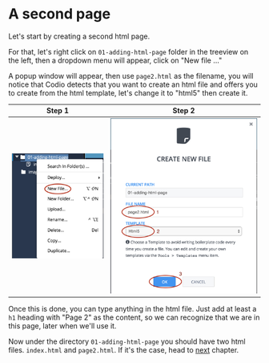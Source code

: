 # A second page
Let's start by creating a second html page. 

For that, let's right click on `01-adding-html-page` folder in the treeview on the left, then a dropdown menu will appear, click on "New file ..." 

A popup window will appear, then use `page2.html` as the filename, you will notice that Codio detects that you want to create an html file and offers you to create from the html template, let's change it to "html5" then create it.

| Step 1  | Step 2  |
| :-----: | :------:|
| ![](.guides/img/dropdown.png) | ![](.guides/img/popup.png) |

Once this is done, you can type anything in the html file. Just add at least a `h1` heading with "Page 2" as the content, so we can recognize that we are in this page, later when we'll use it.

Now under the directory `01-adding-html-page` you should have two html files. `index.html` and `page2.html`. If it's the case, head to [next](#) chapter.


